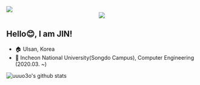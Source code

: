 <img src="https://capsule-render.vercel.app/api?type=waving&color=F8818C&height=300&section=header&text=♥ JIN's%20GITHUB ♥&fontColor=FFFFFF&fontSize=90&fontAlignY=42&animation=twinkling" />
<div align=center>
    <a href="https://www.instagram.com/jin_11.30/" target="_blank"><img src="https://img.shields.io/badge/JINSTAGRAM-E4405F?style=flat-square&logo=Instagram&logoColor=white"/></a>
</div>

  
## Hello😊, I am JIN!
- 🏠 Ulsan, Korea
- 🏫 Incheon National University(Songdo Campus), Computer Engineering (2020.03. ~)  

   
  
  
![uuuo3o's github stats](https://github-readme-stats.vercel.app/api?username=uuuo3o&show_icons=true)

